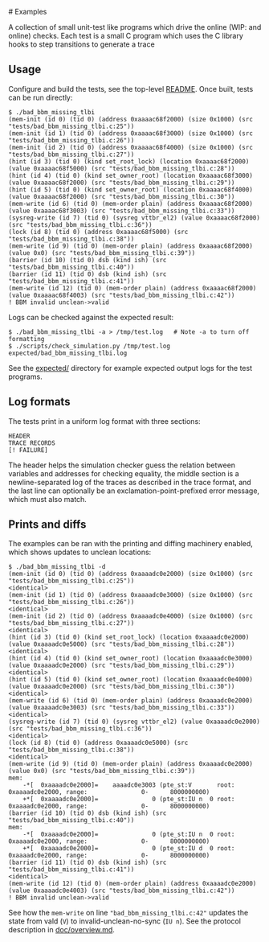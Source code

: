 # Examples

A collection of small unit-test like programs which drive the online (WIP: and online) checks.
Each test is a small C program which uses the C library hooks to step transitions to generate a trace

Usage
---


Configure and build the tests, see the top-level [README](../README.md).
Once built, tests can be run directly:

```
$ ./bad_bbm_missing_tlbi
(mem-init (id 0) (tid 0) (address 0xaaaac68f2000) (size 0x1000) (src "tests/bad_bbm_missing_tlbi.c:25"))
(mem-init (id 1) (tid 0) (address 0xaaaac68f3000) (size 0x1000) (src "tests/bad_bbm_missing_tlbi.c:26"))
(mem-init (id 2) (tid 0) (address 0xaaaac68f4000) (size 0x1000) (src "tests/bad_bbm_missing_tlbi.c:27"))
(hint (id 3) (tid 0) (kind set_root_lock) (location 0xaaaac68f2000) (value 0xaaaac68f5000) (src "tests/bad_bbm_missing_tlbi.c:28"))
(hint (id 4) (tid 0) (kind set_owner_root) (location 0xaaaac68f3000) (value 0xaaaac68f2000) (src "tests/bad_bbm_missing_tlbi.c:29"))
(hint (id 5) (tid 0) (kind set_owner_root) (location 0xaaaac68f4000) (value 0xaaaac68f2000) (src "tests/bad_bbm_missing_tlbi.c:30"))
(mem-write (id 6) (tid 0) (mem-order plain) (address 0xaaaac68f2000) (value 0xaaaac68f3003) (src "tests/bad_bbm_missing_tlbi.c:33"))
(sysreg-write (id 7) (tid 0) (sysreg vttbr_el2) (value 0xaaaac68f2000) (src "tests/bad_bbm_missing_tlbi.c:36"))
(lock (id 8) (tid 0) (address 0xaaaac68f5000) (src "tests/bad_bbm_missing_tlbi.c:38"))
(mem-write (id 9) (tid 0) (mem-order plain) (address 0xaaaac68f2000) (value 0x0) (src "tests/bad_bbm_missing_tlbi.c:39"))
(barrier (id 10) (tid 0) dsb (kind ish) (src "tests/bad_bbm_missing_tlbi.c:40"))
(barrier (id 11) (tid 0) dsb (kind ish) (src "tests/bad_bbm_missing_tlbi.c:41"))
(mem-write (id 12) (tid 0) (mem-order plain) (address 0xaaaac68f2000) (value 0xaaaac68f4003) (src "tests/bad_bbm_missing_tlbi.c:42"))
! BBM invalid unclean->valid
```

Logs can be checked against the expected result:
```
$ ./bad_bbm_missing_tlbi -a > /tmp/test.log   # Note -a to turn off formatting
$ ./scripts/check_simulation.py /tmp/test.log expected/bad_bbm_missing_tlbi.log
```

See the [expected/](./expected/) directory for example expected output logs for the test programs.

Log formats
---

The tests print in a uniform log format with three sections:
```
HEADER
TRACE RECORDS
[! FAILURE]
```

The header helps the simulation checker guess the relation between variables and addresses for checking equality,
the middle section is a newline-separated log of the traces as described in the trace format,
and the last line can optionally be an exclamation-point-prefixed error message, which must also match.

Prints and diffs
---

The examples can be ran with the printing and diffing machinery enabled,
which shows updates to unclean locations:

```
$ ./bad_bbm_missing_tlbi -d
(mem-init (id 0) (tid 0) (address 0xaaaadc0e2000) (size 0x1000) (src "tests/bad_bbm_missing_tlbi.c:25"))
<identical>
(mem-init (id 1) (tid 0) (address 0xaaaadc0e3000) (size 0x1000) (src "tests/bad_bbm_missing_tlbi.c:26"))
<identical>
(mem-init (id 2) (tid 0) (address 0xaaaadc0e4000) (size 0x1000) (src "tests/bad_bbm_missing_tlbi.c:27"))
<identical>
(hint (id 3) (tid 0) (kind set_root_lock) (location 0xaaaadc0e2000) (value 0xaaaadc0e5000) (src "tests/bad_bbm_missing_tlbi.c:28"))
<identical>
(hint (id 4) (tid 0) (kind set_owner_root) (location 0xaaaadc0e3000) (value 0xaaaadc0e2000) (src "tests/bad_bbm_missing_tlbi.c:29"))
<identical>
(hint (id 5) (tid 0) (kind set_owner_root) (location 0xaaaadc0e4000) (value 0xaaaadc0e2000) (src "tests/bad_bbm_missing_tlbi.c:30"))
<identical>
(mem-write (id 6) (tid 0) (mem-order plain) (address 0xaaaadc0e2000) (value 0xaaaadc0e3003) (src "tests/bad_bbm_missing_tlbi.c:33"))
<identical>
(sysreg-write (id 7) (tid 0) (sysreg vttbr_el2) (value 0xaaaadc0e2000) (src "tests/bad_bbm_missing_tlbi.c:36"))
<identical>
(lock (id 8) (tid 0) (address 0xaaaadc0e5000) (src "tests/bad_bbm_missing_tlbi.c:38"))
<identical>
(mem-write (id 9) (tid 0) (mem-order plain) (address 0xaaaadc0e2000) (value 0x0) (src "tests/bad_bbm_missing_tlbi.c:39"))
mem:
    -*[  0xaaaadc0e2000]=    aaaadc0e3003 (pte_st:V       root:  0xaaaadc0e2000, range:               0-      8000000000)
    +*[  0xaaaadc0e2000]=               0 (pte_st:IU n  0 root:  0xaaaadc0e2000, range:               0-      8000000000)
(barrier (id 10) (tid 0) dsb (kind ish) (src "tests/bad_bbm_missing_tlbi.c:40"))
mem:
    -*[  0xaaaadc0e2000]=               0 (pte_st:IU n  0 root:  0xaaaadc0e2000, range:               0-      8000000000)
    +*[  0xaaaadc0e2000]=               0 (pte_st:IU d  0 root:  0xaaaadc0e2000, range:               0-      8000000000)
(barrier (id 11) (tid 0) dsb (kind ish) (src "tests/bad_bbm_missing_tlbi.c:41"))
<identical>
(mem-write (id 12) (tid 0) (mem-order plain) (address 0xaaaadc0e2000) (value 0xaaaadc0e4003) (src "tests/bad_bbm_missing_tlbi.c:42"))
! BBM invalid unclean->valid
```

See how the `mem-write` on line `"bad_bbm_missing_tlbi.c:42"` updates the state from vald (`V`) to invalid-unclean-no-sync (`IU n`). See the protocol description in [doc/overview.md](../doc/overview.md).